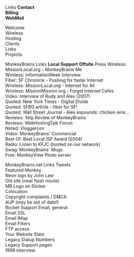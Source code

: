   
Links **Contact**  
**Billing**  
**WebMail**  
  
Welcome  
Wireless  
Hosting  
Clients  
Links  
Projects  
  
MonkeyBrains Links **Local** **Support** **Offsite** Press Wireless: MissionLocal.org - MonkeyBrains Me  
Wireless: InformationWeek Interview  
Fiber: SF Chronicle - Pushing for faster Internet  
Wireless: MissionLocal.org - Internet for All  
Wireless: MissionMission.org - Forget Internet Cafes  
Video: Interview of Rudy and Alex (2007)  
Quoted: New York Times - Digital Divide  
Quoted: SFBG article - fiber for SF!  
Quoted: Wall Street Journal - Alex expounds: chicken wire...  
Reviews: Yelp Review of MonkeyBrains  
Reviews: WebHostingTalk Forum  
Noted: Vloggercon  
Video: MonkeyBrains' Commercial  
Best Of: Best Local ISP Award (2004)  
Radio: Listen to KFJC (hosted on our network)  
Swag: MonkeyBrains' Mugs  
Free: MonkeyView Photo server  
  
  
MonkeyBrains.net Links Tweets  
Featured Monkey  
Neon sign by John Law  
Old site (neat flash movie)  
MB Logo on Sticker  
Colocation  
Copyright complaints / DMCA  
AUP (may be out of date!)  
Rocket Support Email, general  
Email SSL  
Email IMap  
Email Filters  
FTP access  
Your Website Stats  
Legacy Dialup Numbers  
Legacy Support pages  
1999 interview